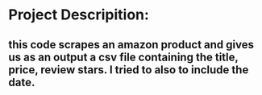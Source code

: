 # Project Descripition:
## this code scrapes an amazon product and gives us as an output a csv file containing the title, price, review stars. I tried to also to include the date.   
